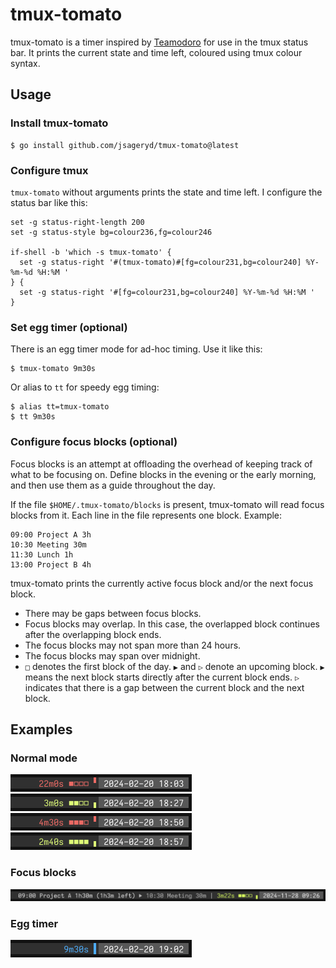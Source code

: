 # tmux-tomato

tmux-tomato is a timer inspired by [Teamodoro](https://www.teamodoro.com/) for
use in the tmux status bar. It prints the current state and time left, coloured
using tmux colour syntax.

## Usage

### Install tmux-tomato

```
$ go install github.com/jsageryd/tmux-tomato@latest
```

### Configure tmux

`tmux-tomato` without arguments prints the state and time left. I configure the
status bar like this:

```tmux
set -g status-right-length 200
set -g status-style bg=colour236,fg=colour246

if-shell -b 'which -s tmux-tomato' {
  set -g status-right '#(tmux-tomato)#[fg=colour231,bg=colour240] %Y-%m-%d %H:%M '
} {
  set -g status-right '#[fg=colour231,bg=colour240] %Y-%m-%d %H:%M '
}
```

### Set egg timer (optional)

There is an egg timer mode for ad-hoc timing. Use it like this:

```
$ tmux-tomato 9m30s
```

Or alias to `tt` for speedy egg timing:

```
$ alias tt=tmux-tomato
$ tt 9m30s
```

### Configure focus blocks (optional)
Focus blocks is an attempt at offloading the overhead of keeping track of what
to be focusing on. Define blocks in the evening or the early morning, and then
use them as a guide throughout the day.

If the file `$HOME/.tmux-tomato/blocks` is present, tmux-tomato will read focus
blocks from it. Each line in the file represents one block. Example:

```
09:00 Project A 3h
10:30 Meeting 30m
11:30 Lunch 1h
13:00 Project B 4h
```

tmux-tomato prints the currently active focus block and/or the next focus block.

- There may be gaps between focus blocks.
- Focus blocks may overlap. In this case, the overlapped block continues after
  the overlapping block ends.
- The focus blocks may not span more than 24 hours.
- The focus blocks may span over midnight.
- `□` denotes the first block of the day. `▶` and `▷` denote an upcoming block.
  `▶` means the next block starts directly after the current block ends. `▷`
  indicates that there is a gap between the current block and the next block.

## Examples

### Normal mode
<img src="img/state-01.png" width="290px">
<img src="img/state-02.png" width="290px">
<img src="img/state-03.png" width="290px">
<img src="img/state-04.png" width="290px">

### Focus blocks
<img src="img/state-focus.png" width="710px">

### Egg timer
<img src="img/state-egg.png" width="290px">
